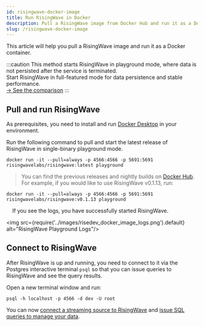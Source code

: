 ```yaml
---
id: risingwave-docker-image
title: Run RisingWave in Docker
description: Pull a RisingWave image from Docker Hub and run it as a Docker container.
slug: /risingwave-docker-image
---
```


This article will help you pull a RisingWave image and run it as a Docker container.

:::caution
This method starts RisingWave in playground mode, where data is not persisted after the service is terminated.<br/>Start RisingWave in full-featured mode for data persistence and stable performance. <br/>[→ See the comparison](/get-started.md/#run-risingwave)
:::

## Pull and run RisingWave

As prerequisites, you need to install and run [Docker Desktop](https://docs.docker.com/get-docker/) in your environment.

Run the following command to pull and start the latest release of RisingWave in single-binary playground mode.

```shell
docker run -it --pull=always -p 4566:4566 -p 5691:5691 risingwavelabs/risingwave:latest playground
```
> You can find the previous releases and nightly builds on [Docker Hub](https://hub.docker.com/r/risingwavelabs/risingwave/tags).<br/>For example, if you would like to use RisingWave v0.1.13, run:
```shell
docker run -it --pull=always -p 4566:4566 -p 5691:5691 risingwavelabs/risingwave:v0.1.13 playground
```

&nbsp;&nbsp;&nbsp;&nbsp;If you see the logs, you have successfully started RisingWave.

<img src={require('../images/risedev_docker_image_logs.png').default} alt="RisingWave Playground Logs"/>


## Connect to RisingWave

After RisingWave is up and running, you need to connect to it via the Postgres interactive terminal `psql` so that you can issue queries to RisingWave and see the query results.

Open a new terminal window and run:

```shell
psql -h localhost -p 4566 -d dev -U root
```
    
You can now [connect a streaming source to RisingWave](sql/commands/sql-create-source.md) and [issue SQL queries to manage your data](risingwave-sql-101.md).
